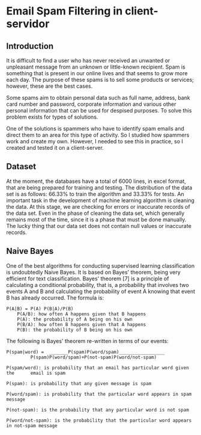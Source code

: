 # Email Spam Filtering in client-servidor

## Introduction

It is difficult to find a user who has never received an unwanted or unpleasant message from an unknown or little-known recipient. Spam is something that is present in our online lives and that seems to grow more each day. The purpose of these spams is to sell some products or services; however, these are the best cases.

Some spams aim to obtain personal data such as full name, address, bank card number and password, corporate information and various other personal information that can be used for despised purposes. To solve this problem exists for types of solutions.

One of the solutions is spammers who have to identify spam emails and direct them to an area for this type of activity. So I studied how spammers work and create my own. However, I needed to see this in practice, so I created and tested it on a client-server.

## Dataset

At the moment, the databases have a total of 6000 lines, in excel format, that are being prepared for training and testing. The distribution of the data set is as follows: 66.33% to train the algorithm and 33.33% for tests. 
An important task in the development of machine learning algorithm is cleaning the data. At this stage, we are checking for errors or inaccurate records of the data set. Even in the phase of cleaning the data set, which generally remains most of the time, since it is a phase
that must be done manually. The lucky thing that our data set does not contain null values
or inaccurate records.

## Naive Bayes

One of the best algorithms for conducting supervised learning classification is undoubtedly Naive Bayes. It is based on Bayes' theorem, being very efficient for text classification.
Bayes' theorem [7] is a principle of calculating a conditional probability, that is, a probability that involves two events A and B and calculating the probability of event A knowing that event B has already occurred. The formula is:

	P(A|B) = P(A) P(B|A)/P(B)
		P(A/B): how often A happens given that B happens
		P(A): the probability of A being on his own
		P(B/A): how often B happens given that A happens
		P(B): the probability of B being on his own
		
The following is Bayes' theorem re-written in terms of our events:

	P(spam|word) =  _______P(spam)P(word/spam)_________________
			 P(spam)P(word/spam)+P(not-spam)P(word/not-spam)

	P(spam/word): is probability that an email has particular word given the      email is spam
	
	P(spam): is probability that any given message is spam
		
	P(word/spam): is probability that the particular word appears in spam          message
	
	P(not-spam): is the probability that any particular word is not spam
	
	P(word/not-spam): is the probability that the particular word appears in not-spam message


